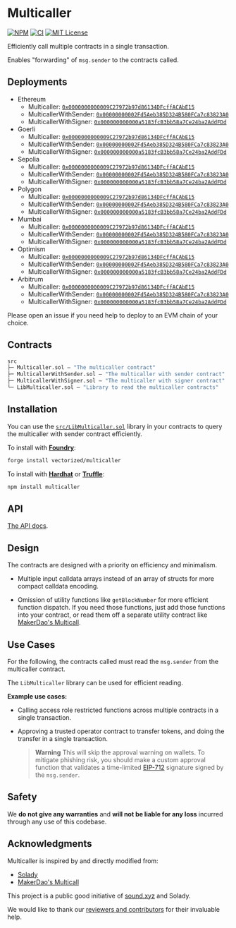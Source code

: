 # Multicaller

[![NPM][npm-shield]][npm-url]
[![CI][ci-shield]][ci-url]
[![MIT License][license-shield]][license-url]

Efficiently call multiple contracts in a single transaction.

Enables "forwarding" of `msg.sender` to the contracts called.

## Deployments

- Ethereum 
  - Multicaller: [`0x0000000000009C27972b97d86134DFcffACAbE15`](https://etherscan.io/address/0x0000000000009C27972b97d86134DFcffACAbE15)
  - MulticallerWithSender: [`0x00000000002Fd5Aeb385D324B580FCa7c83823A0`](https://etherscan.io/address/0x00000000002Fd5Aeb385D324B580FCa7c83823A0)
  - MulticallerWithSigner: [`0x000000000000a5183fcB3bb58a7Ce24ba2AddFDd`](https://etherscan.io/address/0x000000000000a5183fcB3bb58a7Ce24ba2AddFDd)
- Goerli 
  - Multicaller: [`0x0000000000009C27972b97d86134DFcffACAbE15`](https://goerli.etherscan.io/address/0x0000000000009C27972b97d86134DFcffACAbE15)
  - MulticallerWithSender: [`0x00000000002Fd5Aeb385D324B580FCa7c83823A0`](https://goerli.etherscan.io/address/0x00000000002Fd5Aeb385D324B580FCa7c83823A0)
  - MulticallerWithSigner: [`0x000000000000a5183fcB3bb58a7Ce24ba2AddFDd`](https://goerli.etherscan.io/address/0x000000000000a5183fcB3bb58a7Ce24ba2AddFDd)
- Sepolia 
  - Multicaller: [`0x0000000000009C27972b97d86134DFcffACAbE15`](https://sepolia.etherscan.io/address/0x0000000000009C27972b97d86134DFcffACAbE15)
  - MulticallerWithSender: [`0x00000000002Fd5Aeb385D324B580FCa7c83823A0`](https://sepolia.etherscan.io/address/0x00000000002Fd5Aeb385D324B580FCa7c83823A0)
  - MulticallerWithSigner: [`0x000000000000a5183fcB3bb58a7Ce24ba2AddFDd`](https://sepolia.etherscan.io/address/0x000000000000a5183fcB3bb58a7Ce24ba2AddFDd)
- Polygon 
  - Multicaller: [`0x0000000000009C27972b97d86134DFcffACAbE15`](https://polygonscan.com/address/0x0000000000009C27972b97d86134DFcffACAbE15)
  - MulticallerWithSender: [`0x00000000002Fd5Aeb385D324B580FCa7c83823A0`](https://polygonscan.com/address/0x00000000002Fd5Aeb385D324B580FCa7c83823A0)
  - MulticallerWithSigner: [`0x000000000000a5183fcB3bb58a7Ce24ba2AddFDd`](https://polygonscan.com/address/0x000000000000a5183fcB3bb58a7Ce24ba2AddFDd)
- Mumbai 
  - Multicaller: [`0x0000000000009C27972b97d86134DFcffACAbE15`](https://mumbai.polygonscan.com/address/0x0000000000009C27972b97d86134DFcffACAbE15)
  - MulticallerWithSender: [`0x00000000002Fd5Aeb385D324B580FCa7c83823A0`](https://mumbai.polygonscan.com/address/0x00000000002Fd5Aeb385D324B580FCa7c83823A0)
  - MulticallerWithSigner: [`0x000000000000a5183fcB3bb58a7Ce24ba2AddFDd`](https://mumbai.polygonscan.com/address/0x000000000000a5183fcB3bb58a7Ce24ba2AddFDd)
- Optimism 
  - Multicaller: [`0x0000000000009C27972b97d86134DFcffACAbE15`](https://optimistic.etherscan.io/address/0x0000000000009C27972b97d86134DFcffACAbE15)
  - MulticallerWithSender: [`0x00000000002Fd5Aeb385D324B580FCa7c83823A0`](https://optimistic.etherscan.io/address/0x00000000002Fd5Aeb385D324B580FCa7c83823A0)
  - MulticallerWithSigner: [`0x000000000000a5183fcB3bb58a7Ce24ba2AddFDd`](https://optimistic.etherscan.io/address/0x000000000000a5183fcB3bb58a7Ce24ba2AddFDd)
- Arbitrum 
  - Multicaller: [`0x0000000000009C27972b97d86134DFcffACAbE15`](https://arbiscan.io/address/0x0000000000009C27972b97d86134DFcffACAbE15)
  - MulticallerWithSender: [`0x00000000002Fd5Aeb385D324B580FCa7c83823A0`](https://arbiscan.io/address/0x00000000002Fd5Aeb385D324B580FCa7c83823A0)
  - MulticallerWithSigner: [`0x000000000000a5183fcB3bb58a7Ce24ba2AddFDd`](https://arbiscan.io/address/0x000000000000a5183fcB3bb58a7Ce24ba2AddFDd)

Please open an issue if you need help to deploy to an EVM chain of your choice.

## Contracts

```ml
src
├─ Multicaller.sol — "The multicaller contract"
├─ MulticallerWithSender.sol — "The multicaller with sender contract"
├─ MulticallerWithSigner.sol — "The multicaller with signer contract"
└─ LibMulticaller.sol — "Library to read the multicaller contracts"
``` 

## Installation

You can use the [`src/LibMulticaller.sol`](./src/LibMulticaller.sol) library in your contracts to query the multicaller with sender contract efficiently.

To install with [**Foundry**](https://github.com/gakonst/foundry):

```sh
forge install vectorized/multicaller
```

To install with [**Hardhat**](https://github.com/nomiclabs/hardhat) or [**Truffle**](https://github.com/trufflesuite/truffle):

```sh
npm install multicaller
```

## API

[The API docs](API.md).


## Design

The contracts are designed with a priority on efficiency and minimalism. 

- Multiple input calldata arrays instead of an array of structs for more compact calldata encoding.

- Omission of utility functions like `getBlockNumber` for more efficient function dispatch. If you need those functions, just add those functions into your contract, or read them off a separate utility contract like [MakerDao's Multicall](https://github.com/makerdao/multicall).

## Use Cases

For the following, the contracts called must read the `msg.sender` from the multicaller contract. 

The `LibMulticaller` library can be used for efficient reading.

**Example use cases:**

- Calling access role restricted functions across multiple contracts in a single transaction. 

- Approving a trusted operator contract to transfer tokens, and doing the transfer in a single transaction. 

  > **Warning** This will skip the approval warning on wallets. To mitigate phishing risk, you should make a custom approval function that validates a time-limited [EIP-712](https://eips.ethereum.org/EIPS/eip-712) signature signed by the `msg.sender`. 

## Safety

We **do not give any warranties** and **will not be liable for any loss** incurred through any use of this codebase.

## Acknowledgments

Multicaller is inspired by and directly modified from:

- [Solady](https://github.com/vectorized/solady)
- [MakerDao's Multicall](https://github.com/makerdao/multicall)

This project is a public good initiative of [sound.xyz](https://sound.xyz) and Solady.

We would like to thank our [reviewers and contributors](credits.txt) for their invaluable help.

[npm-shield]: https://img.shields.io/npm/v/multicaller.svg
[npm-url]: https://www.npmjs.com/package/multicaller

[ci-shield]: https://img.shields.io/github/actions/workflow/status/vectorized/multicaller/ci.yml?label=build&branch=main
[ci-url]: https://github.com/vectorized/multicaller/actions/workflows/ci.yml

[license-shield]: https://img.shields.io/badge/License-MIT-green.svg
[license-url]: https://github.com/vectorized/multicaller/blob/main/LICENSE.txt
 
